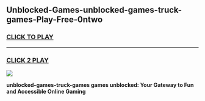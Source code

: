 
## Unblocked-Games-unblocked-games-truck-games-Play-Free-0ntwo
<h3>
<a href="https://premium76.site?title=unblocked-games-truck-games&ref=23A">CLICK TO PLAY</a></h3>
<hr>

<h3>
<a href="https://premium76.site?title=unblocked-games-truck-games&ref=23A">CLICK 2 PLAY</a>
  
</h3>

<a href="https://premium76.site?title=unblocked-games-truck-games&ref=23A"><img src="https://clearcache.store/games.png"></a>


**unblocked-games-truck-games games unblocked: Your Gateway to Fun and Accessible Online Gaming**
